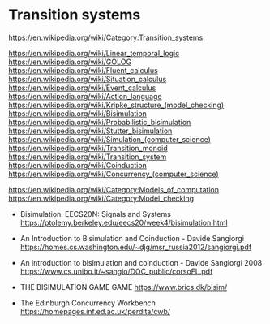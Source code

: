 # Transition systems

https://en.wikipedia.org/wiki/Category:Transition_systems


https://en.wikipedia.org/wiki/Linear_temporal_logic
https://en.wikipedia.org/wiki/GOLOG
https://en.wikipedia.org/wiki/Fluent_calculus
https://en.wikipedia.org/wiki/Situation_calculus
https://en.wikipedia.org/wiki/Event_calculus
https://en.wikipedia.org/wiki/Action_language
https://en.wikipedia.org/wiki/Kripke_structure_(model_checking)
https://en.wikipedia.org/wiki/Bisimulation
https://en.wikipedia.org/wiki/Probabilistic_bisimulation
https://en.wikipedia.org/wiki/Stutter_bisimulation
https://en.wikipedia.org/wiki/Simulation_(computer_science)
https://en.wikipedia.org/wiki/Transition_monoid
https://en.wikipedia.org/wiki/Transition_system
https://en.wikipedia.org/wiki/Coinduction
https://en.wikipedia.org/wiki/Concurrency_(computer_science)

https://en.wikipedia.org/wiki/Category:Models_of_computation
https://en.wikipedia.org/wiki/Category:Model_checking



- Bisimulation. EECS20N: Signals and Systems
https://ptolemy.berkeley.edu/eecs20/week4/bisimulation.html

- An Introduction to Bisimulation and Coinduction - Davide Sangiorgi
https://homes.cs.washington.edu/~djg/msr_russia2012/sangiorgi.pdf

- An introduction to bisimulation and coinduction - Davide Sangiorgi 2008
https://www.cs.unibo.it/~sangio/DOC_public/corsoFL.pdf

- THE BISIMULATION GAME GAME
https://www.brics.dk/bisim/

- The Edinburgh Concurrency Workbench
https://homepages.inf.ed.ac.uk/perdita/cwb/
